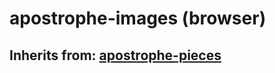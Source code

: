 # apostrophe-images (browser)
## Inherits from: [apostrophe-pieces](../apostrophe-pieces/browser-apostrophe-pieces.md)

